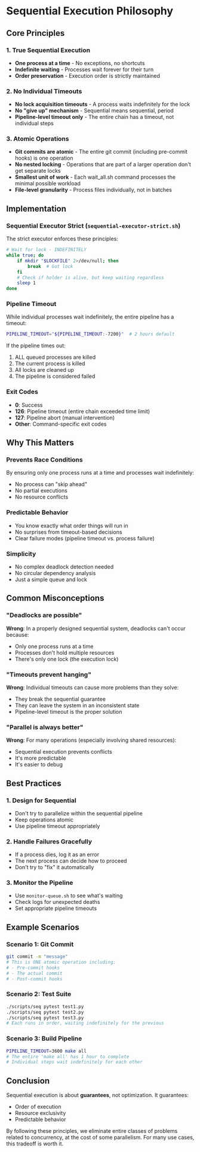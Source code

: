 # Sequential Execution Philosophy

## Core Principles

### 1. True Sequential Execution
- **One process at a time** - No exceptions, no shortcuts
- **Indefinite waiting** - Processes wait forever for their turn
- **Order preservation** - Execution order is strictly maintained

### 2. No Individual Timeouts
- **No lock acquisition timeouts** - A process waits indefinitely for the lock
- **No "give up" mechanism** - Sequential means sequential, period
- **Pipeline-level timeout only** - The entire chain has a timeout, not individual steps

### 3. Atomic Operations
- **Git commits are atomic** - The entire git commit (including pre-commit hooks) is one operation
- **No nested locking** - Operations that are part of a larger operation don't get separate locks
- **Smallest unit of work** - Each wait_all.sh command processes the minimal possible workload
- **File-level granularity** - Process files individually, not in batches

## Implementation

### Sequential Executor Strict (`sequential-executor-strict.sh`)

The strict executor enforces these principles:

```bash
# Wait for lock - INDEFINITELY
while true; do
    if mkdir "$LOCKFILE" 2>/dev/null; then
        break  # Got lock
    fi
    # Check if holder is alive, but keep waiting regardless
    sleep 1
done
```

### Pipeline Timeout

While individual processes wait indefinitely, the entire pipeline has a timeout:

```bash
PIPELINE_TIMEOUT="${PIPELINE_TIMEOUT:-7200}"  # 2 hours default
```

If the pipeline times out:
1. ALL queued processes are killed
2. The current process is killed
3. All locks are cleaned up
4. The pipeline is considered failed

### Exit Codes

- **0**: Success
- **126**: Pipeline timeout (entire chain exceeded time limit)
- **127**: Pipeline abort (manual intervention)
- **Other**: Command-specific exit codes

## Why This Matters

### Prevents Race Conditions
By ensuring only one process runs at a time and processes wait indefinitely:
- No process can "skip ahead"
- No partial executions
- No resource conflicts

### Predictable Behavior
- You know exactly what order things will run in
- No surprises from timeout-based decisions
- Clear failure modes (pipeline timeout vs. process failure)

### Simplicity
- No complex deadlock detection needed
- No circular dependency analysis
- Just a simple queue and lock

## Common Misconceptions

### "Deadlocks are possible"
**Wrong**: In a properly designed sequential system, deadlocks can't occur because:
- Only one process runs at a time
- Processes don't hold multiple resources
- There's only one lock (the execution lock)

### "Timeouts prevent hanging"
**Wrong**: Individual timeouts can cause more problems than they solve:
- They break the sequential guarantee
- They can leave the system in an inconsistent state
- Pipeline-level timeout is the proper solution

### "Parallel is always better"
**Wrong**: For many operations (especially involving shared resources):
- Sequential execution prevents conflicts
- It's more predictable
- It's easier to debug

## Best Practices

### 1. Design for Sequential
- Don't try to parallelize within the sequential pipeline
- Keep operations atomic
- Use pipeline timeout appropriately

### 2. Handle Failures Gracefully
- If a process dies, log it as an error
- The next process can decide how to proceed
- Don't try to "fix" it automatically

### 3. Monitor the Pipeline
- Use `monitor-queue.sh` to see what's waiting
- Check logs for unexpected deaths
- Set appropriate pipeline timeouts

## Example Scenarios

### Scenario 1: Git Commit
```bash
git commit -m "message"
# This is ONE atomic operation including:
# - Pre-commit hooks
# - The actual commit
# - Post-commit hooks
```

### Scenario 2: Test Suite
```bash
./scripts/seq pytest test1.py
./scripts/seq pytest test2.py
./scripts/seq pytest test3.py
# Each runs in order, waiting indefinitely for the previous
```

### Scenario 3: Build Pipeline
```bash
PIPELINE_TIMEOUT=3600 make all
# The entire 'make all' has 1 hour to complete
# Individual steps wait indefinitely for each other
```

## Conclusion

Sequential execution is about **guarantees**, not optimization. It guarantees:
- Order of execution
- Resource exclusivity
- Predictable behavior

By following these principles, we eliminate entire classes of problems related to concurrency, at the cost of some parallelism. For many use cases, this tradeoff is worth it.
